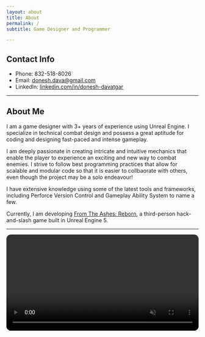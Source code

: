 ```yaml
---
layout: about
title: About
permalink: /
subtitle: Game Designer and Programmer

---
```


## Contact Info
- Phone: 832-518-8026  
- Email: [donesh.dava@gmail.com](mailto:donesh.dava@gmail.com)  
- LinkedIn: [linkedin.com/in/donesh-davatgar](http://www.linkedin.com/in/donesh-davatgar/)  

---

## About Me

I am a game designer with 3+ years of experience using Unreal Engine. I specialize in technical combat design and possess a great aptitude for coding and designing fast-paced and intense gameplay. 

I am deeply passionate in creating intricate and intuitive mechanics that enable the player to experience an exciting and new way to combat enemies. I strive to follow best programming practices that allow for scalable and modular code so that it is easier to collbaorate with others, even though the project may be a solo endeavour! 

I have extensive knowledge using some of the latest tools and frameworks, including Perforce Version Control and Gameplay Ability System to name a few.

Currently, I am developing [From The Ashes: Reborn](http://convergentdreamsgames.itch.io/from-the-ashes-reborn), a third-person hack-and-slash game built in Unreal Engine 5.  

---

<video autoplay muted loop playsinline controls width="100%" style="border-radius: 12px;">
  <source src="{{ '/assets/ftar_vid.mp4' | relative_url }}" type="video/mp4">
  Your browser does not support the video tag.
</video>
